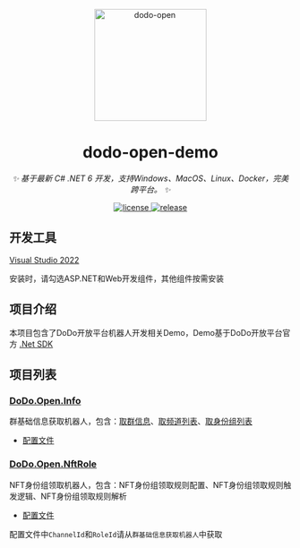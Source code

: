 
<p align="center">
  <a href="https://open.imdodo.com">
    <img src="https://open.imdodo.com/images/hero.png" width="200" height="200" alt="dodo-open">
  </a>
</p>

<div align="center">

  # dodo-open-demo

  _✨ 基于最新 C# .NET 6 开发，支持Windows、MacOS、Linux、Docker，完美跨平台。 ✨_

  <a href="https://github.com/Rhyheart/dodo-open-demo/blob/main/LICENSE">
    <img src="https://img.shields.io/github/license/Rhyheart/dodo-open-demo" alt="license">
  </a>
  <a href="https://github.com/Rhyheart/dodo-open-demo/releases">
    <img src="https://img.shields.io/github/v/release/Rhyheart/dodo-open-demo?color=blueviolet&include_prereleases"
      alt="release">
  </a>

</div>

## 开发工具

[Visual Studio 2022](https://visualstudio.microsoft.com/zh-hans/vs/)

安装时，请勾选ASP.NET和Web开发组件，其他组件按需安装

## 项目介绍

本项目包含了DoDo开放平台机器人开发相关Demo，Demo基于DoDo开放平台官方 [.Net SDK](https://github.com/dodo-open/dodo-open-net)

## 项目列表

### [DoDo.Open.Info](https://github.com/Rhyheart/dodo-open-demo/tree/main/src/DoDo.Open.Info)

群基础信息获取机器人，包含：[取群信息](https://open.imdodo.com/api/island/info.html)、[取频道列表](https://open.imdodo.com/api/channel/list.html)、[取身份组列表](https://open.imdodo.com/api/role/list.html)

- [配置文件](https://github.com/Rhyheart/dodo-open-demo/blob/main/src/DoDo.Open.Info/appsettings.json)

### [DoDo.Open.NftRole](https://github.com/Rhyheart/dodo-open-demo/tree/main/src/DoDo.Open.NftRole)

NFT身份组领取机器人，包含：NFT身份组领取规则配置、NFT身份组领取规则触发逻辑、NFT身份组领取规则解析

- [配置文件](https://github.com/Rhyheart/dodo-open-demo/blob/main/src/DoDo.Open.NftRole/appsettings.json)

配置文件中`ChannelId`和`RoleId`请从`群基础信息获取机器人`中获取
